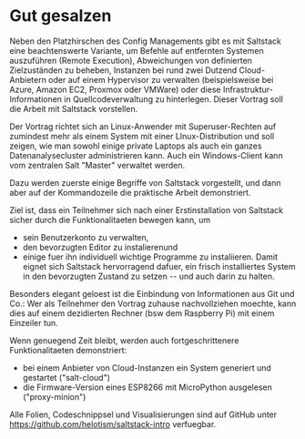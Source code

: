 # Gut gesalzen

Neben den Platzhirschen des Config Managements gibt es mit Saltstack eine beachtenswerte Variante, um Befehle auf entfernten Systemen auszuführen (Remote Execution), Abweichungen von definierten Zielzuständen zu beheben, Instanzen bei rund zwei Dutzend Cloud-Anbietern oder auf einem Hypervisor zu verwalten (beispielsweise bei Azure, Amazon EC2, Proxmox oder VMWare) oder diese Infrastruktur-Informationen in Quellcodeverwaltung zu hinterlegen. Dieser Vortrag soll die Arbeit mit Saltstack vorstellen.

Der Vortrag richtet sich an Linux-Anwender mit Superuser-Rechten auf zumindest mehr als einem System mit einer LInux-Distribution und soll zeigen, wie man sowohl einige private Laptops als auch ein ganzes Datenanalysecluster administrieren kann. Auch ein Windows-Client kann vom zentralen Salt "Master" verwaltet werden.

Dazu werden zuerste einige Begriffe von Saltstack vorgestellt, und dann aber auf der Kommandozeile die praktische Arbeit demonstriert.

Ziel ist, dass ein Teilnehmer sich nach einer Erstinstallation von Saltstack sicher durch die Funktionalitaeten bewegen kann, um
- sein Benutzerkonto zu verwalten,
- den bevorzugten Editor zu instalierenund
- einige fuer ihn individuell wichtige Programme zu instaliieren.
Damit eignet sich Saltstack hervorragend dafuer, ein frisch installiertes System in den bevorzugten Zustand zu setzen -- und auch darin zu halten.

Besonders elegant geloest ist die Einbindung von Informationen aus Git und Co.: Wer als Teilnehmer den Vortrag zuhause nachvollziehen moechte, kann dies auf einem dezidierten Rechner (bsw dem Raspberry Pi) mit einem Einzeiler tun.

Wenn genuegend Zeit bleibt, werden auch fortgeschrittenere Funktionalitaeten demonstriert:
- bei einem Anbieter von Cloud-Instanzen ein System generiert und gestartet ("salt-cloud")
- die Firmware-Version eines ESP8266 mit MicroPython ausgelesen ("proxy-minion")

Alle Folien, Codeschnippsel und Visualisierungen sind auf GitHub unter https://github.com/helotism/saltstack-intro verfuegbar.
